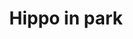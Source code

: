 ---
title: "Hippo in park"
draft: false
slug: "hippo-in-park"
weight: "22"
thumbnail: "illustrations/illustration_025.jpg"
mainpage: true
related: true

block_selected: {
	description: "(description coming soon)",
	img: [ 
		{class: "gallery-col-12", path: "illustrations/illustration_025.jpg"}
	]
}

---